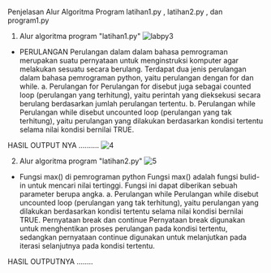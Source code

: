 Penjelasan Alur Algoritma Program latihan1.py , latihan2.py , dan program1.py
1. Alur algoritma program "latihan1.py"
![labpy3](https://user-images.githubusercontent.com/47094247/52993203-fa67b880-3445-11e9-87f6-f52a20854cbc.png)
- PERULANGAN Perulangan dalam dalam bahasa pemrograman merupakan suatu pernyataan untuk menginstruksi komputer agar melakukan sesuatu secara berulang. Terdapat dua jenis perulangan dalam bahasa pemrograman python, yaitu perulangan dengan for dan while.
a. Perulangan for
Perulangan for disebut juga sebagai counted loop (perulangan yang terhitung), yaitu perintah yang dieksekusi secara berulang berdasarkan jumlah perulangan tertentu.
b. Perulangan while
Perulangan while disebut uncounted loop (perulangan yang tak terhitung), yaitu perulangan yang dilakukan berdasarkan kondisi tertentu selama nilai kondisi bernilai TRUE.

HASIL OUTPUT NYA ..........
![4](https://user-images.githubusercontent.com/47094247/52993466-e1abd280-3446-11e9-8134-1eb9243c89b2.JPG)

2. Alur algoritma program "latihan2.py"
![5](https://user-images.githubusercontent.com/47094247/52993633-6eef2700-3447-11e9-865c-549e76a5a758.png)
 - Fungsi max() di pemrograman python Fungsi max() adalah fungsi bulid-in untuk mencari nilai tertinggi. Fungsi ini dapat diberikan sebuah parameter berupa angka.
 a. Perulangan while
Perulangan while disebut uncounted loop (perulangan yang tak terhitung), yaitu perulangan yang dilakukan berdasarkan kondisi tertentu selama nilai kondisi bernilai TRUE.
Pernyataan break dan continue Pernyataan break digunakan untuk menghentikan proses perulangan pada kondisi tertentu, sedangkan pernyataan continue digunakan untuk melanjutkan pada iterasi selanjutnya pada kondisi tertentu.

HASIL OUTPUTNYA ........




